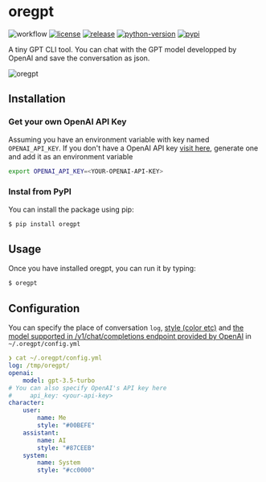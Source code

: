 # oregpt
![workflow](https://github.com/shinichi-takayanagi/oregpt/actions/workflows/main.yml/badge.svg)
[![license](https://img.shields.io/github/license/shinichi-takayanagi/oregpt.svg)](https://github.com/shinichi-takayanagi/oregpt/blob/master/LICENSE)
[![release](https://img.shields.io/github/release/shinichi-takayanagi/oregpt.svg)](https://github.com/shinichi-takayanagi/oregpt/releases/latest)
[![python-version](https://img.shields.io/pypi/pyversions/oregpt.svg)](https://pypi.org/project/oregpt/)
[![pypi](https://img.shields.io/pypi/v/oregpt?color=%2334D058&label=pypi%20package)](https://pypi.org/project/oregpt)

A tiny GPT CLI tool.
You can chat with the GPT model developped by OpenAI and save the conversation as json.

![oregpt](https://user-images.githubusercontent.com/24406372/236361796-4a38af2b-b7b6-48e3-8ab6-dcba0be1532f.gif)

## Installation
### Get your own OpenAI API Key
Assuming you have an environment variable with key named `OPENAI_API_KEY`.
If you don't have a OpenAI API key [visit here](https://platform.openai.com/account/api-keys), generate one and add it as an environment variable

```bash
export OPENAI_API_KEY=<YOUR-OPENAI-API-KEY>

```

### Instal from PyPI
You can install the package using pip:

```bash
$ pip install oregpt
```

## Usage
Once you have installed oregpt, you can run it by typing:
```bash
$ oregpt
```

## Configuration
You can specify the place of conversation `log`,
[style (color etc)](https://python-prompt-toolkit.readthedocs.io/en/master/pages/advanced_topics/styling.html)
and
[the model supported in /v1/chat/completions endpoint provided by OpenAI](https://platform.openai.com/docs/models/overview)
in `~/.oregpt/config.yml`
```yaml
❯ cat ~/.oregpt/config.yml
log: /tmp/oregpt/
openai:
    model: gpt-3.5-turbo
# You can also specify OpenAI's API key here
#     api_key: <your-api-key>
character:
    user:
        name: Me
        style: "#00BEFE"
    assistant:
        name: AI
        style: "#87CEEB"
    system:
        name: System
        style: "#cc0000"
```
